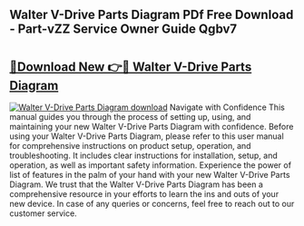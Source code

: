 ## Walter V-Drive Parts Diagram PDf Free Download - Part-vZZ Service Owner Guide Qgbv7

# <h2><a href="http://dfifvc.blite.top/?on=Walter+V-Drive+Parts+Diagram">🔗Download New 👉🔴 Walter V-Drive Parts Diagram</a></h2>

[![Walter V-Drive Parts Diagram download](https://i.imgur.com/lujVjoI.png)](http://dfifvc.blite.top/?on=Walter+V-Drive+Parts+Diagram)
Navigate with Confidence This manual guides you through the process of setting up, using, and maintaining your new Walter V-Drive Parts Diagram with confidence. Before using your Walter V-Drive Parts Diagram, please refer to this user manual for comprehensive instructions on product setup, operation, and troubleshooting. It includes clear instructions for installation, setup, and operation, as well as important safety information. Experience the power of list of features in the palm of your hand with your new Walter V-Drive Parts Diagram. We trust that the Walter V-Drive Parts Diagram has been a comprehensive resource in your efforts to learn the ins and outs of your new device. In case of any queries or concerns, feel free to reach out to our customer service.
